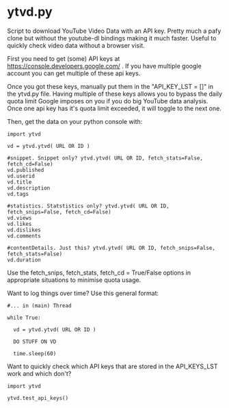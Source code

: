 # ytvd.py

Script to download YouTube Video Data with an API key. Pretty much a pafy clone but without the youtube-dl bindings making it much faster. Useful to quickly check video data without a browser visit.

First you need to get (some) API keys at https://console.developers.google.com/ . If you have multiple google account you can get multiple of these api keys. 

Once you got these keys, manually put them in the "API_KEY_LST = []" in the ytvd.py file. Having multiple of these keys allows you to bypass the daily quota limit Google imposes on you if you do big YouTube data analysis. Once one api key has it's quota limit exceeded, it will toggle to the next one.  

Then, get the data on your python console with:

```
import ytvd

vd = ytvd.ytvd( URL OR ID )

#snippet. Snippet only? ytvd.ytvd( URL OR ID, fetch_stats=False, fetch_cd=False)
vd.published
vd.userid
vd.title
vd.description
vd.tags

#statistics. Statstistics only? ytvd.ytvd( URL OR ID, fetch_snips=False, fetch_cd=False)
vd.views
vd.likes
vd.dislikes
vd.comments

#contentDetails. Just this? ytvd.ytvd( URL OR ID, fetch_snips=False, fetch_stats=False)
vd.duration
```

Use the fetch_snips, fetch_stats, fetch_cd = True/False options in appropriate situations to minimise quota usage.

Want to log things over time? Use this general format:

```
#... in (main) Thread

while True:
  
  vd = ytvd.ytvd( URL OR ID )
  
  DO STUFF ON VD
  
  time.sleep(60)
```

Want to quickly check which API keys that are stored in the API_KEYS_LST work and which don't?

```
import ytvd

ytvd.test_api_keys()
```

